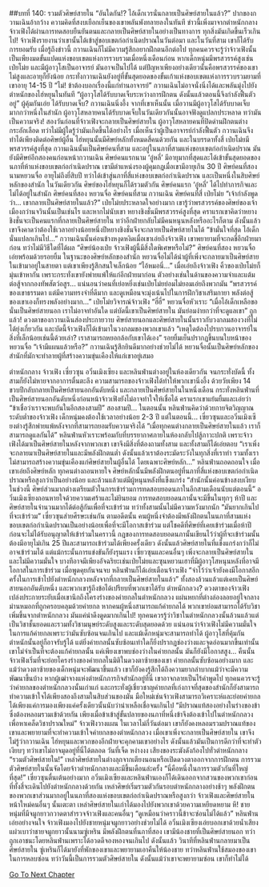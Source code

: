 ##บทที่ 140: รวมตัวศิษย์สายใน
“อันใดกัน!? ไอ้เด็กเวรนั่นกลายเป็นศิษย์สายในแล้ว?”
ปากของกวานเฉินอ้ากว้าง ความคิดที่สงบเยือกเย็นของเขาพลันพังทลายลงในทันที
ข่าวนี้เพิ่งมาจากตำหนักกลาง จ้าวเฟิงได้ผ่านการทดสอบยืนยันตนและกลายเป็นศิษย์สายในอย่างเป็นทางการ
ทุกสิ่งมันเกิดขึ้นเร็วเกินไป!
จ้าวเฟิงรายงานว่าเขานั้นได้เข้าสู่ขอบเขตก่อกำเนิดปราณในวันต่อมา และในวันที่สาม เขาก็ได้รับการยอมรับ
เมื่อรู้ถึงข่าวนี้ กวานเฉินก็ไม่มีความรู้สึกอยากฝึกตนอีกต่อไป ทุกคนควรจะรู้ว่าจ้าวเฟิงนั้นเป็นเพียงมดขั้นแปดแห่งขอบเขตแห่งการรวบรวมเมื่อหนึ่งเดือนก่อน
หากเด็กหนุ่มมีพรสวรรค์สูงเช่นเป่ยโม่ย และมีผู้อาวุโสเป็นอาจารย์ มันอาจเป็นไปได้ แต่ปัญหาเพียงอย่างเดียวนั้นคือพรสวรรค์ของเขาไม่สูงและอายุก็ยังน้อย
กระทั่งกวานเฉินยังอยู่ที่ขั้นสุดยอดของขั้นเก้าแห่งขอบเขตแห่งการรวบรวมยามที่เขาอายุ 14-15 ปี
“ไม่! ข้าต้องบอกเรื่องนี้แก่ท่านอาจารย์”
กวานเฉินไม่อาจนั่งนิ่งได้และพลันมุ่งไปยังตำหนักของไฮ่หยุนในทันที
“ผู้อาวุโสได้รับบาดเจ็บระหว่างการฝึกตน ดังนั้นแล้วตอนนี้จึงกำลังฟื้นตัวอยู่” ผู้คุ้มกันเอ่ย
ได้รับบาดเจ็บ?
กวานเฉินนิ่งอึ้ง จากที่เขาเห็นนั้น เมื่อวานมีผู้อาวุโสได้รับบาดเจ็บมากกว่าหนึ่งในสำนัก
ผู้อาวุโสหลายคนได้รับบาดเจ็บในวันเดียวกันนั้นอาจฟังดูแปลกประหลาด ทว่ามันเป็นความจริง!
สองวันก่อนที่จ้าวเฟิงจะกลายเป็นศิษย์สายใน ผู้อาวุโสหลายคนที่ปิดด่านฝึกตนต่างกระอักเลือด ทว่าไม่มีผู้ใดรู้ว่ามันเกิดขึ้นได้อย่างไร
เมื่อเห็นว่าผู้เป็นอาจารย์กำลังฟื้นตัว กวานเฉินจึงทำได้เพียงติดต่อศิษย์ผู้อื่น
ไฮ่หยุนนั้นมีศิษย์หลักทั้งหมดสี่คนด้วยกัน และในบรรดาทั้งสี่ เป่ยโม่ยมีพรสวรรค์สูงที่สุด
กวานเฉินนั้นเป็นศิษย์คนที่สาม และอยู่ในนภาที่สามแห่งขอบเขตก่อกำเนิดปราณ
มันยังมีศิษย์อีกสองคนก่อนหน้ากวานเฉิน ศิษย์คนแรกนาม ‘อู๋หลี่’ มีอายุมากที่สุดและได้เข้าขั้นสุดยอดของนภาที่ห้าแห่งขอบเขตก่อกำเนิดปราณ เขามีตำแหน่งรองผู้คุมกฎเมื่อเขามีอายุเกิน 30 ปี
ศิษย์คนที่สองนามหยวนจื่อ อายุไม่ถึงยี่สิบปี ทว่าได้เข้าสู่นภาที่สี่แห่งขอบเขตก่อกำเนิดปราณ และเป็นหนึ่งในสิบศิษย์หลักของสำนัก
ในวันเดียวกัน ศิษย์ของไฮ่หยุนก็ได้รวมตัวกัน
ศิษย์คนแรก ‘อู๋หลี่’ ได้ไปทำภารกิจและไม่ได้อยู่ในสำนัก
ศิษย์คนที่สอง หยวนจื่อ
ศิษย์คนที่สาม กวานเฉิน
ศิษย์คนที่สี่ เป่ยโม่ย
“เจ้ากำลังพูดว่า... เขากลายเป็นศิษย์สายในแล้ว?”
เป่ยโม่ยประหลาดใจอย่างมาก เขารู้ว่าพรสวรรค์ของศิษย์ของเจ้าเมืองกว่านจวินนั้นเป็นเช่นไร และหากไม่นับเขา หยางชิงชั่นมีพรสวรรค์สูงที่สุด
คราแรกเขาคิดว่าหยางชิงชั่นจะเป็นคนแรกที่กลายเป็นศิษย์สายใน ทว่าอีกฝ่ายกลับไม่มีคนหนุนหลังหรืออะไรก็ตาม ดังนั้นแล้วเขาจึงคาดว่าต้องใช้เวลาอย่างน้อยหนึ่งปีหยางชิงชั่นจึงจะกลายเป็นศิษย์สายในได้
“ข้ามั่นใจที่สุด ไอ้เด็กนั่นแปลกเกินไป...”
กวานเฉินนั้นค่อนข้างหงุดหงิดเมื่อเขาเอ่ยถึงจ้าวเฟิง เขาพยายามที่จะกดขี่อีกฝ่ายมาก่อน ทว่าไม่มีวิธีใดที่ได้ผล
“ศิษย์น้องเป่ย จ้าวเฟิงผู้นี้มีสิ่งใดพิเศษหรือไม่?”
ศิษย์คนที่สอง หยวนจื่อ เอ่ยพร้อมด้วยรอยยิ้ม
ในฐานะของศิษย์หลักของสำนัก หยวนจื่อไม่ได้นำผู้ที่เพิ่งจะกลายมาเป็นศิษย์สายในเข้ามาอยู่ในสายตา แต่เขาเพียงรู้สึกสนใจเล็กน้อย
“ไอ้หมอนี่...”
เมื่อเอ่ยถึงจ้าวเฟิง คิ้วของเป่ยโม่ยก็มุ่นเข้าหากัน เพราะกระทั่งเขายังพ่ายแพ้ให้แก่อีกฝ่ายมาก่อน ตัวอย่างเช่นในด้านของความจำและแต้มต่อสู้จากกองทัพสัตว์อสูร...
แน่นอนว่าคนที่เย่อหยิ่งเช่นเป่ยโม่ยย่อมไม่ยอมเอ่ยถึงพวกมัน
“พรสวรรค์ของเขาธรรมดา แต่มีความทรงจำที่ดีมาก และดูเหมือนจะมุ่งเน้นไปในการฝึกวิชาเสริมกายา พลังต่อสู้ของเขาเองก็ทรงพลังอย่างมาก...”
เป่ยโม่ยวิจารณ์จ้าวเฟิง
“ฮี่ฮี่”
หยวนจื่อหัวเราะ
“เมื่อไอ้เด็กเหลือขอนั่นเป็นศิษย์สายนอก เราไม่อาจทำอันใด แต่บัดนี้เขาเป็นศิษย์สายใน มันย่อมง่ายกว่าที่จะดูแลเขา”
ถูกแล้ว!
ดวงตาของกวานเฉินส่องประกายวาบ
ศิษย์สายนอกและศิษย์สายในนั้นราวกับวงกลมสองวงที่ไม่ได้ยุ่งเกี่ยวกัน และบัดนี้จ้าวเฟิงก็ได้เข้ามาในวงกลมของพวกเขาแล้ว
“เหตุใดต้องไปรบกวนอาจารย์ในสิ่งที่เล็กน้อยเช่นนี้ด้วยเล่า? เราสามารถหยอกล้อกับเขาได้เอง”
รอยยิ้มเย็นปรากฏขึ้นบนใบหน้าของหยวนจื่อ
“เจ้ามีแผนแล้วหรือ?”
กวานเฉินรู้สึกยินดีมากอย่างช่วยไม่ได้ หยวนจื่อนั้นเป็นศิษย์หลักของสำนักที่มักจะทำลายผู้ที่สร้างความขุ่นเคืองให้แก่เขาอยู่เสมอ

ตำหนักกลาง
จ้าวเฟิง เซี่ยวซุน อวิ๋นเมิงเซียง และหลินฟ่านต่างอยู่ในห้องเดียวกัน จนกระทั่งบัดนี้ ทั้งสามก็ยังไม่หายจากอาการตื่นตะลึง
ความสามารถของจ้าวเฟิงได้ทำให้พวกเขานิ่งอึ้ง ด้วยวัยเพียง 14 ขวบปีกลับกลายเป็นศิษย์สายนอกอันดับหนึ่ง และกลายเป็นศิษย์สายในในหนึ่งเดือน
กระทั่งหลินฟ่านที่เป็นศิษย์สายนอกอันดับหนึ่งก่อนหน้าจ้าวเฟิงยังไม่อาจทำใจให้เชื่อได้
คราแรกเขาแย้มยิ้มและเอ่ยว่า
“ข้าเชื่อว่าเราจะพบกันในอีกสองสามปี”
สองสามปี...
ในตอนนั้น หลินฟ่านคิดว่าด้วยกายจิตวิญญาณระดับต่ำของจ้าวเฟิง เด็กหนุ่มคงต้องใช้เวลาอย่างน้อย 2-3 ปี แต่ในตอนนี้...
เซี่ยวซุนและอวิ๋นเมิงเซียงต่างรู้สึกพ่ายแพ้หลังจากที่สามารถยอมรับความจริงได้
“เมื่อทุกคนต่างกลายเป็นศิษย์สายในแล้ว เราก็สามารถดูแลกันได้”
หลินฟ่านหัวเราะพร้อมกับที่บรรยากาศภายในห้องกลับไปสู้ภาวะปกติ
เพราะจ้าวเฟิงได้มาเป็นศิษย์สายในหลังจากพวกเขา เขาจึงมีสิ่งที่ต้องถามทั้งสาม และทั้งสามก็ได้เอ่ยตอบ
“เราเพิ่งจะกลายมาเป็นศิษย์สายในและมีพลังฝึกตนต่ำ ดังนั้นแล้วเราต้องระมัดระวังในทุกสิ่งที่เราทำ รวมทั้งเราไม่สามารถสร้างความขุ่นเคืองแก่ศิษย์สายในผู้อื่นได้ โดยเฉพาะศิษย์หลัก...” หลินฟ่านถอดถอนใจ
เมื่อเขาเอ่ยถึงศิษย์หลัก ทุกคนต่างถอนหายใจ ศิษย์หลักนั้นมีพลังฝึกตนอยู่ที่นภาที่สี่แห่งขอบเขตก่อกำเนิดปราณหรือสูงกว่าเป็นอย่างน้อย และล้วนแล้วแต่มีผู้หนุนหลังที่แข็งแกร่ง
“สำนักนั้นค่อนข้างสงบเงียบในช่วงนี้ ศิษย์ส่วนมากต่างเตรียมตัวในการเข้าร่วมการทดสอบยอดนภาในอีกสามเดือนนับแต่ตอนนี้” อวิ๋นเมิงเซียงถอนหายใจด้วยความเศร้าและไม่ยินยอม
การทดสอบยอดนภานั้นจะมีขึ้นในทุกๆ ห้าปี และศิษย์สายในจำนวนมากได้ต่อสู้กันเพื่อที่จะเข้าร่วม ทว่าทั้งสามนั้นไม่มีความหวังมากนัก
“มันยากเกินไปที่จะเข้าร่วม” เซี่ยวซุนส่ายศีรษะเช่นกัน
ตามอดีตนั้น คนผู้หนึ่งจำต้องมีพลังฝึกตนในนภาที่สามแห่งขอบเขตก่อกำเนิดปราณเป็นอย่างน้อยเพื่อที่จะมีโอกาสเข้าร่วม แต่โชคดีที่ศิษย์ที่เคยเข้าร่วมเมื่อห้าปีก่อนจะไม่ได้รับอนุญาตให้เข้าร่วมในคราวนี้ กฎของการทดสอบยอดนภานั้นเขียนไว้ว่าผู้ที่จะเข้าร่วมนั้นต้องมีอายุไม่เกิน 25 ปีและสามารถเข้าร่วมได้เพียงครั้งเดียว ดังนั้นแล้วศิษย์สายในที่แข็งแกร่งกว่าก็ไม่อาจเข้าร่วมได้ แต่แม้กระนั้นการแข่งขันก็ยังรุนแรง
เซี่ยวซุนและคนอื่นๆ เพิ่งจะกลายเป็นศิษย์สายในและไม่มีความมั่นใจ บางทีอาจมีเพียงอัจฉริยะเช่นเป่ยโม่ยและซุนหยวนเฮาที่มีผู้อาวุโสหนุนหลังที่อาจมีโอกาสในการเข้าร่วม
เมื่อพูดคุยกันจนจบ หลินฟ่านก็ได้เอ่ยเตือนจ้าวเฟิง
“จำไว้ว่าเจ้ายังคงมีโอกาสอีกครั้งในการเข้าไปยังตำหนักกลวงหลังจากที่กลายเป็นศิษย์สายในแล้ว”
ทั้งสองล้วนแล้วแต่เคยเป็นศิษย์สายนอกอันดับหนึ่ง และพวกเขารู้ถึงข้อได้เปรียบที่พวกเขาได้รับ
ตำหนักกลวง?
ดวงตาของจ้าวเฟิงเปล่งประกายระยับเมื่อเขานึกถึงโครงร่างของค่ายกลในตำหนักกลวง
แผ่นหยกที่ต่างล่องลอยอยู่ใจกลางม่านหมอกที่ถูกครอบคลุมด้วยค่ายกล
หากคนผู้หนึ่งสามารถแก้ค่ายกลได้ พวกเขาย่อมสามารถได้รับวิชาเพิ่มขึ้นจากตำหนักกลวง
มันแค่น่าดึงดูดมากเกินไป!
ทุกคนควรรู้ว่าวิชาในตำหนักกลวงนั้นล้วนแล้วแต่เป็นวิชาชั้นยอดและรวมทั้งวิชามนุษย์ระดับสูงและระดับสุดยอดด้วย
แน่นอนว่าจ้าวเฟิงไม่มีความมั่นใจในการแก้ค่ายกลเพราะว่ามันซับซ้อนจนเกินไป และแม้เด็กหนุ่มจะสามารถทำได้ ผู้อาวุโสที่คุ้มกันตำหนักนั้นอยู่ก็อาจรับรู้ได้
แต่ยิ่งค่ายกลนั้นซับซ้อนเท่าใดก็ยิ่งปรากฏช่องว่างและจุดอ่อนมากขึ้นเท่านั้น เขาไม่จำเป็นที่จะต้องแก้ค่ายกลนั้น แค่เพียงเขาพบช่องว่างในค่ายกลนั้น มันก็ยังมีโอกาสสูง...
คืนนั้น จ้าวเฟิงเริ่มที่จะย่อยโครงร่างของค่ายกลในมิติในดวงตาซ้ายของเขา ค่ายกลนั้นซับซ้อนอย่างมาก และแม้ว่าดวงตาซ้ายของเด็กหนุ่มจะพัฒนาขึ้นแล้ว เขาก็ยังคงรู้สึกได้ถึงความยากลำบากแม้ว่าจะมีความพัฒนาขึ้นบ้าง
หากผู้เฒ่าจางแห่งตำหนักภารกิจสำนักอยู่ที่นี่ เขาอาจกลายเป็นไร้คำพูดไป ทุกคนควรจะรู้ว่าค่ายกลของตำหนักกลวงนั้นเก่าแก่ และกระทั่งผู้เชี่ยวชาญค่ายกลที่เก่งกาจที่สุดของสำนักก็ยังสามารถทำความเข้าใจได้เพียงสองถึงสามในสิบส่วนของมัน
มือใหม่เช่นจ้าวเฟิงสามารถวิเคราะห์และย่อยค่ายกลได้เพียงแค่การมองเพียงแค่ครั้งเดียวนั้นนับว่าน่าเหลือเชื่อจนเกินไป
“มีปราณแท้สองอย่างในร่างของข้าซึ่งต้องหลอมรวมเข้าด้วยกัน เพียงเมื่อข้าเข้าสู่ขั้นปลายของนภาที่หนึ่งข้าจึงต้องเข้าไปในตำหนักกลวงเพื่อหาเคล็ดวิชาปราณใหม่”
จ้าวเฟิงวางแผน ในเวลาไม่กี่วันต่อมา เขาก็ยังคงหลอมรวมปราณแท้ของเขาและพยายามที่จะทำความเข้าใจค่ายกลของตำหนักกลวง
เมื่อเขาเพิ่งจะกลายเป็นศิษย์สายใน เขาจึงไม่รู้ว่ากวานเฉิน ไฮ่หยุนและพวกของอีกฝ่ายจะคุกคามเขาอย่างไร ดังนั้นแล้วมันเป็นการดีกว่าที่จะทำตัวเงียบๆ ทว่าเขาไม่อาจมุดอยู่ที่นี่ได้ตลอด
วันที่เจ็ด
หง่างงง
เสียงของระฆังดังก้องไปทั่วตำหนักกลาง
“รวมตัวศิษย์สายใน!”
เหล่าศิษย์สายในต่างลุกจากเตียงนอนหรือเปิดดวงตาออกจากการฝึกตน
การรวมตัวศิษย์สายในนั้นจัดโดยจ้าวตำหนักกลางและมีขึ้นเดือนล่ะครั้ง
“นี่คือหนึ่งในการรวมตัวกันที่ใหญ่ที่สุด!”
เซี่ยวซุนตื่นเต้นอย่างมาก
อวิ๋นเมิงเซียงและหลินฟ่านเองก็ได้เดินออกจากสวนของพวกเขาก่อนที่ทั้งสี่จะเดินไปยังตำหนักกลางด้วยกัน
เหล่าศิษย์เริ่มรวมตัวกันรอบตำหนักกลางอย่างช้าๆ พลังฝึกตนของพวกเขาส่วนมากอยู่ในนภาที่สองแห่งขอบเขตก่อกำเนิดปราณหรือสูงกว่า
จ้าวเฟิงและศิษย์สายในหน้าใหม่คนอื่นๆ นั้นเตะตา เหล่าศิษย์สายในเก่าได้มองไปยังพวกเขาด้วยความเหยียดหยาม
หึ!
ชายหนุ่มที่มีจมูกยาวกวาดตาสำรวจจ้าวเฟิงและคนอื่นๆ
“ดูเหมือนว่าคราวนี้ข้าจะซ่อนไม่ได้แล้ว” หลินฟ่านเอ่ยอย่างจนใจ
จ้าวเฟิงมองไปยังชายหนุ่มจมูกยาวอย่างช่วยไม่ได้ อวิ๋นเมิงเซียงเอ่ยบอกเขาด้วยน้ำเสียงแผ่วเบาว่าชายจมูกยาวนั้นนามซู่เหริน มีพลังฝึกตนที่นภาที่สอง เขามีน้องชายที่เป็นศิษย์สายนอก ทว่าถูกเอาชนะโดยหลินฟ่านเพราะได้อวดดีจองหองจนเกินไป
ดังนั้นแล้ว วินาทีที่หลินฟ่านกลายมาเป็นศิษย์สายใน ซู่เหรินก็ได้มายังที่พักของเขาและพยายามเอาคืนให้น้องชาย ทว่าหลินฟ่านใช้สมองของเขาในการหลบซ่อน
ทว่าวันนี้เป็นการรวมตัวศิษย์สายใน ดังนั้นแม้ว่าเขาจะพยายามซ่อน เขาก็ทำไม่ได้



[Go To Next Chapter]( ./141.md)